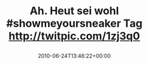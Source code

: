---
retweeted: false
source: <a href="http://twitter.com" rel="nofollow">Twitter Web Client</a>
entities:
  hashtags:
  - text: showmeyoursneaker
    indices:
    - '18'
    - '36'
  symbols: []
  user_mentions: []
  urls: []
display_text_range:
- '0'
- '66'
favorite_count: '0'
id_str: '16930215684'
truncated: false
retweet_count: '0'
id: '16930215684'
created_at: Thu Jun 24 13:46:22 +0000 2010
favorited: false
full_text: 'Ah. Heut sei wohl #showmeyoursneaker Tag http://twitpic.com/1zj3q0'
lang: de
tags:
- showmeyoursneaker
- pesos/twitter
date: '2010-06-24T13:46:22+00:00'
src: https://twitter.com/bascht/status/16930215684
original_url: https://twitter.com/bascht/status/16930215684
type: twitter_tweet
text: 'Ah. Heut sei wohl #showmeyoursneaker Tag http://twitpic.com/1zj3q0'
title: 'Ah. Heut sei wohl #showmeyoursneaker Tag http://twitpic.com/1zj3q0

  '

---